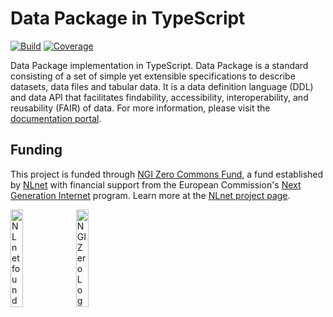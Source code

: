 # Data Package in TypeScript

[![Build](https://img.shields.io/github/actions/workflow/status/datisthq/dpkit/general.yaml?branch=main)](https://github.com/datisthq/dpkit/actions)
[![Coverage](https://img.shields.io/codecov/c/github/datisthq/dpkit/main)](https://codecov.io/gh/datisthq/dpkit)

Data Package implementation in TypeScript. Data Package is a standard consisting of a set of simple yet extensible specifications to describe datasets, data files and tabular data. It is a data definition language (DDL) and data API that facilitates findability, accessibility, interoperability, and reusability (FAIR) of data. For more information, please visit the [documentation portal](https://dpkit.datist.io).

## Funding

This project is funded through [NGI Zero Commons Fund](https://nlnet.nl/commonsfund/), a fund established by [NLnet](https://nlnet.nl) with financial support from the European Commission's [Next Generation Internet](https://ngi.eu) program. Learn more at the [NLnet project page](https://nlnet.nl/project/DataPackage-TS/).

[<img src="https://nlnet.nl/logo/banner.png" alt="NLnet foundation logo" width="20%" />](https://nlnet.nl)
[<img src="https://nlnet.nl/image/logos/NGI0_tag.svg" alt="NGI Zero Logo" width="20%" />](https://nlnet.nl/entrust)
